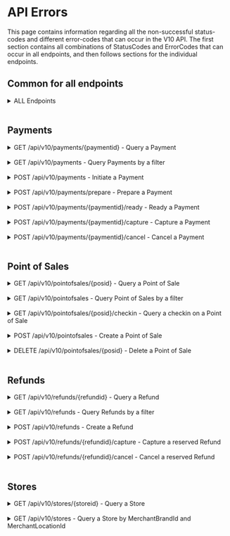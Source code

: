 # <a name="endpoint_errors"></a> API Errors
This page contains information regarding all the non-successful status-codes and different error-codes that can occur in the V10 API. The first section contains all combinations of StatusCodes and ErrorCodes that can occur in all endpoints, and then follows sections for the individual endpoints.

## Common for all endpoints
<details>
  <summary>ALL Endpoints</summary><br>

| StatusCode | ErrorCodes  | Description |
|------------|-------------|-------------|
| 400 | 1099 <br> 1151`` `` <br> 1152`` `` <br> 1153`` `` <br> 1155`` `` <br> 1156`` `` <br> 1157`` `` <br> 1159`` `` <br> 1160`` `` <br> 1161`` `` | Unknown BadRequest error <br> Missing ``MerchantVatNumber`` header <br> Missing ``Client-System-Name`` header <br> Missing ``Client-System-Version`` header <br> Duplicated ``MerchantVatNumber`` header <br> Duplicated ``Client-System-Name`` header <br> Duplicated ``Client-System-Version`` header <br> Invalid ``MerchantVatNumber`` <br> Invalid ``Client-System-Name`` <br> Invalid ``Client-System-Version`` |
| 401 | - | Unauthorized |
| 500 | 2000 - 2999 | Internal server error - Please attach error code when communicating with MobilePay for quicker support |

</details><br>

## Payments
<details>
  <summary>GET /api/v10/payments/{paymentid} - Query a Payment</summary><br>

| StatusCode | ErrorCodes  | Description |
|------------|-------------|-------------|
| 403 | 1401 | Cannot query payments created by a different integrator |
| 404 | - | Payment not found |

</details><br>

<details>
  <summary>GET /api/v10/payments - Query Payments by a filter</summary><br> 

| StatusCode | ErrorCodes  | Description |
|------------|-------------|-------------|
| 400 | 1109 | Payment filter not specific enough |

</details><br>

<details>
  <summary>POST /api/v10/payments - Initiate a Payment</summary><br>

| StatusCode | ErrorCodes  | Description |
|------------|-------------|-------------|
| 400 | 1102`` `` <br> 1105`` `` <br> 1113`` `` <br> 1117`` `` <br> 1162`` `` <br> 1163`` `` <br> 1164`` `` | Invalid ``Amount`` <br> Invalid ``UserMinimumAge`` <br> Invalid ``OrderId`` <br> Invalid ``MerchantPaymentLabel`` <br> Invalid ``Idempotency-Key`` <br> Duplicated ``Idempotency-Key`` header <br> Missing ``Idempotency-Key`` header |
| 403 | 1400 | Cannot initiate payments on a point of sale created by a different integrator |
| 409 | 1000 <br> 1301 <br> 1306`` `` <br> </p> | Point of Sale not found <br> A payment is already active. Cancel it before starting a new one <br> ``Idempotency-Key`` has to be unique per request unless the request is a retry of a previous request <br>  |

</details><br>

<details>
  <summary>POST /api/v10/payments/prepare - Prepare a Payment</summary><br>

| StatusCode | ErrorCodes  | Description |
|------------|-------------|-------------|
| 400 | 1113`` `` <br> 1162`` `` <br> 1163`` `` <br> 1164`` `` | Invalid ``OrderId`` <br> Invalid ``Idempotency-Key`` <br> Duplicated ``Idempotency-Key`` header <br> Missing ``Idempotency-Key`` header |
| 403 | 1400 | Cannot prepare payments on a point of sale created by a different integrator |
| 409 | 1000 <br> 1301 <br> 1306`` `` <br> </p> | Point of sale not found <br> A payment is already active. Cancel it before starting a new one <br> ``Idempotency-Key`` has to be unique per request unless the request is a retry of a previous request |

</details><br>

<details>
  <summary>POST /api/v10/payments/{paymentid}/ready - Ready a Payment</summary><br> 

| StatusCode | ErrorCodes  | Description |
|------------|-------------|-------------|
| 400 | 1102`` `` <br> 1105`` `` <br> 1117`` `` | Invalid ``Amount`` <br> Invalid ``UserMinimumAge`` <br> Invalid ``MerchantPaymentLabel`` |
| 403 | 1401 | Cannot ready payments prepared by a different integrator |
| 404 | - | Payment not found |
| 409 | 1303 | Payment needs to be prepared before it can be marked as ready |

</details><br>

<details>
  <summary>POST /api/v10/payments/{paymentid}/capture - Capture a Payment</summary><br>

| StatusCode | ErrorCodes  | Description |
|------------|-------------|-------------|
| 400 | 1102`` `` | Invalid ``Amount`` |
| 403 | 1401 | Cannot capture payments created by a different integrator |
| 404 | - | Payment not found |
| 409 | 1304 <br> 1305`` `` | Cannot capture payment when payment is not reserved <br> Capture ``Amount`` cannot exceed the reserved amount |

</details><br>

<details>
  <summary>POST /api/v10/payments/{paymentid}/cancel - Cancel a Payment</summary><br>

| StatusCode | ErrorCodes  | Description |
|------------|-------------|-------------|
| 403 | 1401 | Cannot cancel payments created by a different integrator |
| 404 | - | Payment not found |
| 409 | 1300 | The payment cannot be cancelled in the current state |

</details><br>

## Point of Sales
<details>
  <summary>GET /api/v10/pointofsales/{posid} - Query a Point of Sale</summary><br>

| StatusCode | ErrorCodes  | Description |
|------------|-------------|-------------|
| 403 | 1400 | Cannot query point of sales created by a different integrator |
| 404 | - | Point of sale not found |

</details><br>

<details>
  <summary>GET /api/v10/pointofsales - Query Point of Sales by a filter</summary><br>

| StatusCode | ErrorCodes  | Description |
|------------|-------------|-------------|
| 400 | 1121 | Point of sale filter not specific enough |

</details><br>

<details>
  <summary>GET /api/v10/pointofsales/{posid}/checkin - Query a checkin on a Point of Sale</summary><br>

| StatusCode | ErrorCodes  | Description |
|------------|-------------|-------------|
| 403 | 1400 | Cannot query checkin on a point of sale created by a different integrator |
| 404 | - | Point of sale not found |

</details><br>

<details>
  <summary>POST /api/v10/pointofsales - Create a Point of Sale</summary><br>

| StatusCode | ErrorCodes  | Description |
|------------|-------------|-------------|
| 400 | 1100`` `` <br> 1111`` `` <br> 1112`` `` <br> 1116`` `` <br> 1118`` `` <br> 1162`` `` <br> 1163`` `` <br> 1164`` `` | Invalid ``BeaconId`` <br> Invalid ``MerchantPosId`` <br> Invalid ``PosName`` <br> Invalid ``CallbackAlias`` <br> Invalid ``CalibrationType`` <br> Invalid ``Idempotency-Key`` <br> Duplicated ``Idempotency-Key`` header <br> Missing ``Idempotency-Key`` header |
| 409 | 1002 <br> 1200`` `` <br> 1202`` `` <br> 1306`` `` <br> </p> | Store not found <br> A point of sale with that ``MerchantPosId`` already exist <br> A point of sale with that ``BeaconId`` already exist <br> ``Idempotency-Key`` has to be unique per request unless the request is a retry of a previous request |

</details><br>

<details>
  <summary>DELETE /api/v10/pointofsales/{posid} - Delete a Point of Sale</summary><br>

| StatusCode | ErrorCodes  | Description |
|------------|-------------|-------------|
| 403 | 1400 | Cannot delete point of sales created by a different integrator |
| 404 | - | Point of sale not found |

</details><br>

## Refunds
<details>
  <summary>GET /api/v10/refunds/{refundid} - Query a Refund</summary><br>

| StatusCode | ErrorCodes  | Description |
|------------|-------------|-------------|
| 403 | 1402 | Cannot query refunds created by a different integrator |
| 404 | - | Refund not found |

</details><br>

<details>
  <summary>GET /api/v10/refunds - Query Refunds by a filter</summary><br>

| StatusCode | ErrorCodes  | Description |
|------------|-------------|-------------|
| 400 | 1110 | Refund filter not specific enough |

</details><br>

<details>
  <summary>POST /api/v10/refunds - Create a Refund</summary><br>

| StatusCode | ErrorCodes  | Description |
|------------|-------------|-------------|
| 400 | 1102`` `` <br> 1114`` `` <br> 1162`` `` <br> 1163`` `` <br> 1164`` `` | Invalid ``Amount`` <br> Invalid ``RefundOrderId`` <br> Invalid ``Idempotency-Key`` <br> Duplicated ``Idempotency-Key`` header <br> Missing ``Idempotency-Key`` header |
| 403 | 1401 | Cannot refund payments created by a different integrator |
| 409 | 1001 <br> 1306`` `` <br> <br> 1350`` `` <br> 1353 <br> 1354 | Payment not found <br> ``Idempotency-Key`` has to be unique per request unless the request is a retry of a previous request <br> Refund ``amount`` cannot be higher than remaining amount on the payment to refund <br> Refund availability duration expired <br> Refund of payment not possible when payment is not captured |

</details><br>

<details>
  <summary>POST /api/v10/refunds/{refundid}/capture - Capture a reserved Refund</summary><br>

| StatusCode | ErrorCodes  | Description |
|------------|-------------|-------------|
| 403 | 1402 | Cannot capture refunds created by a different integrator |
| 404 | 1004 | Refund not found |
| 409 | 1351 | Cannot capture refund when refund is not reserved |

</details><br>

<details>
  <summary>POST /api/v10/refunds/{refundid}/cancel - Cancel a reserved Refund</summary><br>

| StatusCode | ErrorCodes  | Description |
|------------|-------------|-------------|
| 403 | 1402 | Cannot cancel refunds created by a different integrator |
| 404 | - | Payment not found |
| 409 | 1352 | The refund cannot be cancelled in the current state |

</details><br>

## Stores
<details>
  <summary>GET /api/v10/stores/{storeid} - Query a Store</summary><br>

| StatusCode | ErrorCodes  | Description |
|------------|-------------|-------------|
| 404 | - | Store not found |

</details><br>

<details>
  <summary>GET /api/v10/stores - Query a Store by MerchantBrandId and MerchantLocationId</summary><br>

| StatusCode | ErrorCodes  | Description |
|------------|-------------|-------------|
| 400 | 1122 <br> 1119`` `` <br> 1120`` `` | Store filter not specific enough <br> Invalid ``MerchantBrandId`` <br> Invalid ``MerchantLocationId`` |

</details>
